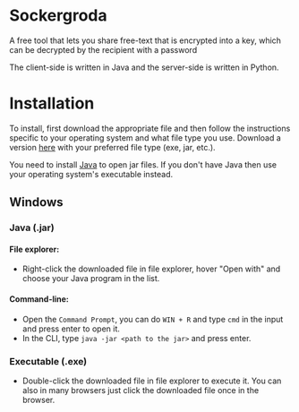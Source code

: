# Sockergroda
A free tool that lets you share free-text that is encrypted into a key, which can be decrypted by the recipient with a password

The client-side is written in Java and the server-side is written in Python.

# Installation
To install, first download the appropriate file and then follow the instructions specific to your operating system and what file type you use.
Download a version [here](https://github.com/javaveryhot/sockergroda/releases) with your preferred file type (exe, jar, etc.).

You need to install [Java](https://www.java.com) to open jar files. If you don't have Java then use your operating system's executable instead.

## Windows
### Java (.jar)
#### File explorer:
* Right-click the downloaded file in file explorer, hover "Open with" and choose your Java program in the list.
#### Command-line:
* Open the `Command Prompt`, you can do `WIN + R` and type `cmd` in the input and press enter to open it.
* In the CLI, type `java -jar <path to the jar>` and press enter.

### Executable (.exe)
* Double-click the downloaded file in file explorer to execute it. You can also in many browsers just click the downloaded file once in the browser.
